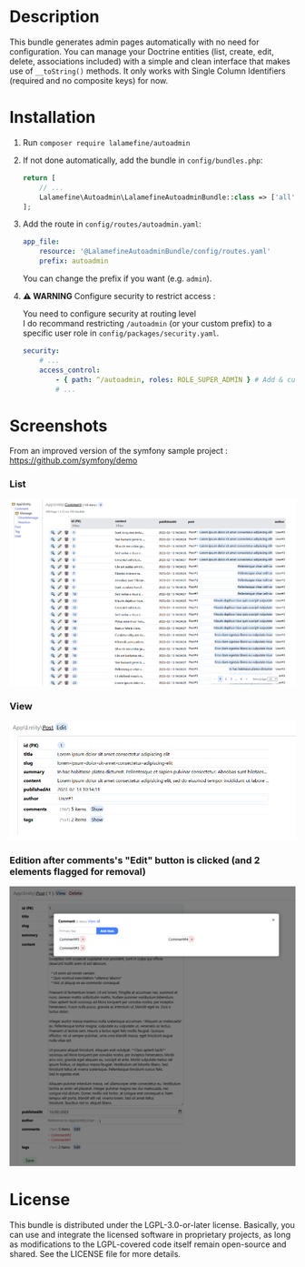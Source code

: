 Description
================
This bundle generates admin pages automatically with no need for configuration.
You can manage your Doctrine entities (list, create, edit, delete, associations included) with a simple and clean interface that makes use of `__toString()` methods.
It only works with Single Column Identifiers (required and no composite keys) for now.

Installation
================
1. Run `composer require lalamefine/autoadmin`
2. If not done automatically, add the bundle in `config/bundles.php`:
    ```php
    return [
        // ...
        Lalamefine\Autoadmin\LalamefineAutoadminBundle::class => ['all' => true], // add this line
    ];
    ```
3. Add the route in `config/routes/autoadmin.yaml`:
    ```yaml
    app_file:
        resource: '@LalamefineAutoadminBundle/config/routes.yaml'
        prefix: autoadmin
    ```
    You can change the prefix if you want (e.g. `admin`).
4. __⚠ WARNING__ Configure security to restrict access :

    You need to configure security at routing level <br>
    I do recommand restricting `/autoadmin` (or your custom prefix) to a specific user role in `config/packages/security.yaml`.

    ```yaml
    security: 
        # ...
        access_control:
            - { path: ^/autoadmin, roles: ROLE_SUPER_ADMIN } # Add & customize this line
            # ...
    ```
Screenshots
================
From an improved version of the symfony sample project : https://github.com/symfony/demo
### List
![List](./docs/screen-list.png)
### View
![View](./docs/screen-view.png)
### Edition after comments's "Edit" button is clicked (and 2 elements flagged for removal)
![Edition](./docs/screen-edit.png)

License
================
This bundle is distributed under the LGPL-3.0-or-later license.
Basically, you can use and integrate the licensed software in proprietary projects, as long as modifications to the LGPL-covered code itself remain open-source and shared.
See the LICENSE file for more details.
